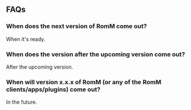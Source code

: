 ## FAQs

### When does the next version of RomM come out?

When it's ready.

### When does the version after the upcoming version come out?

After the upcoming version.

### When will version x.x.x of RomM (or any of the RomM clients/apps/plugins) come out?

In the future.
